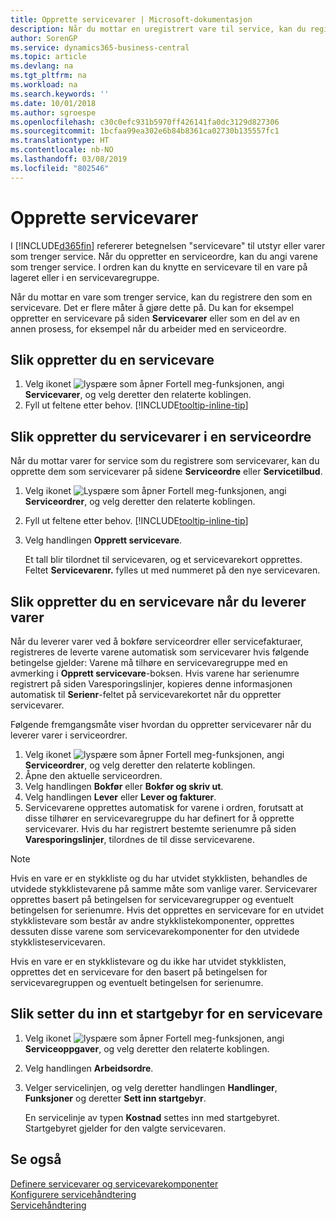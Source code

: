 ```yaml
---
title: Opprette servicevarer | Microsoft-dokumentasjon
description: Når du mottar en uregistrert vare til service, kan du registrere den som en servicevare.
author: SorenGP
ms.service: dynamics365-business-central
ms.topic: article
ms.devlang: na
ms.tgt_pltfrm: na
ms.workload: na
ms.search.keywords: ''
ms.date: 10/01/2018
ms.author: sgroespe
ms.openlocfilehash: c30c0efc931b5970ff426141fa0dc3129d827306
ms.sourcegitcommit: 1bcfaa99ea302e6b84b8361ca02730b135557fc1
ms.translationtype: HT
ms.contentlocale: nb-NO
ms.lasthandoff: 03/08/2019
ms.locfileid: "802546"
---
```

# <a name="create-service-items"></a>Opprette servicevarer
I [!INCLUDE[d365fin](includes/d365fin_md.md)] refererer betegnelsen "servicevare" til utstyr eller varer som trenger service. Når du oppretter en serviceordre, kan du angi varene som trenger service. I ordren kan du knytte en servicevare til en vare på lageret eller i en servicevaregruppe.    

Når du mottar en vare som trenger service, kan du registrere den som en servicevare. Det er flere måter å gjøre dette på. Du kan for eksempel oppretter en servicevare på siden **Servicevarer** eller som en del av en annen prosess, for eksempel når du arbeider med en serviceordre.   

## <a name="to-create-a-service-item"></a>Slik oppretter du en servicevare  
1. Velg ikonet ![lyspære som åpner Fortell meg-funksjonen](media/ui-search/search_small.png "Fortell hva du vil gjøre"), angi **Servicevarer**, og velg deretter den relaterte koblingen.
2. Fyll ut feltene etter behov. [!INCLUDE[tooltip-inline-tip](includes/tooltip-inline-tip_md.md)]  

## <a name="to-create-service-items-within-a-service-order"></a>Slik oppretter du servicevarer i en serviceordre  
Når du mottar varer for service som du registrere som servicevarer, kan du opprette dem som servicevarer på sidene **Serviceordre** eller **Servicetilbud**.  

1. Velg ikonet ![Lyspære som åpner Fortell meg-funksjonen](media/ui-search/search_small.png "Fortell hva du vil gjøre"), angi **Serviceordrer**, og velg deretter den relaterte koblingen.  
2. Fyll ut feltene etter behov. [!INCLUDE[tooltip-inline-tip](includes/tooltip-inline-tip_md.md)]  
3. Velg handlingen **Opprett servicevare**.  

    Et tall blir tilordnet til servicevaren, og et servicevarekort opprettes. Feltet **Servicevarenr.** fylles ut med nummeret på den nye servicevaren.

## <a name="to-create-a-service-item-when-shipping-items"></a>Slik oppretter du en servicevare når du leverer varer  
Når du leverer varer ved å bokføre serviceordrer eller servicefakturaer, registreres de leverte varene automatisk som servicevarer hvis følgende betingelse gjelder: Varene må tilhøre en servicevaregruppe med en avmerking i **Opprett servicevare**-boksen. Hvis varene har serienumre registrert på siden Varesporingslinjer, kopieres denne informasjonen automatisk til **Serienr**-feltet på servicevarekortet når du oppretter servicevarer.  

Følgende fremgangsmåte viser hvordan du oppretter servicevarer når du leverer varer i serviceordrer.  

1. Velg ikonet ![lyspære som åpner Fortell meg-funksjonen](media/ui-search/search_small.png "Fortell hva du vil gjøre"), angi **Serviceordrer**, og velg deretter den relaterte koblingen.  
2. Åpne den aktuelle serviceordren.  
3. Velg handlingen **Bokfør** eller **Bokfør og skriv ut**.  
4. Velg handlingen **Lever** eller **Lever og fakturer**.  
5. Servicevarene opprettes automatisk for varene i ordren, forutsatt at disse tilhører en servicevaregruppe du har definert for å opprette servicevarer. Hvis du har registrert bestemte serienumre på siden **Varesporingslinjer**, tilordnes de til disse servicevarene.  

> [!NOTE]  
>  Hvis en vare er en stykkliste og du har utvidet stykklisten, behandles de utvidede stykklistevarene på samme måte som vanlige varer. Servicevarer opprettes basert på betingelsen for servicevaregrupper og eventuelt betingelsen for serienumre. Hvis det opprettes en servicevare for en utvidet stykklistevare som består av andre stykklistekomponenter, opprettes dessuten disse varene som servicevarekomponenter for den utvidede stykklisteservicevaren.  
>   
>  Hvis en vare er en stykklistevare og du ikke har utvidet stykklisten, opprettes det en servicevare for den basert på betingelsen for servicevaregruppen og eventuelt betingelsen for serienumre.  

## <a name="to-insert-a-starting-fee-for-a-service-item"></a>Slik setter du inn et startgebyr for en servicevare
1. Velg ikonet ![lyspære som åpner Fortell meg-funksjonen](media/ui-search/search_small.png "Fortell hva du vil gjøre"), angi **Serviceoppgaver**, og velg deretter den relaterte koblingen.
2. Velg handlingen **Arbeidsordre**.
3. Velger servicelinjen, og velg deretter handlingen **Handlinger**, **Funksjoner** og deretter **Sett inn startgebyr**.  

    En servicelinje av typen **Kostnad** settes inn med startgebyret. Startgebyret gjelder for den valgte servicevaren.

## <a name="see-also"></a>Se også  
[Definere servicevarer og servicevarekomponenter](service-how-setup-service-items.md)  
[Konfigurere servicehåndtering](service-setup-service.md)  
[Servicehåndtering](service-service.md)  
